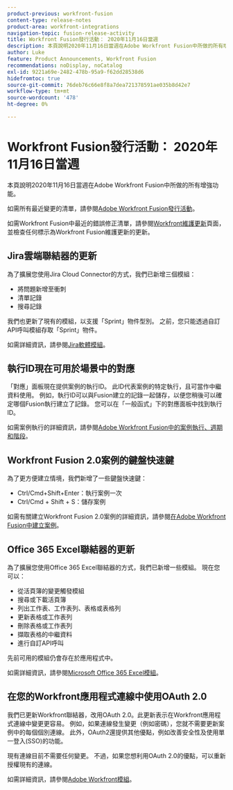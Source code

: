 ```yaml
---
product-previous: workfront-fusion
content-type: release-notes
product-area: workfront-integrations
navigation-topic: fusion-release-activity
title: Workfront Fusion發行活動： 2020年11月16日當週
description: 本頁說明2020年11月16日當週在Adobe Workfront Fusion中所做的所有增強功能。
author: Luke
feature: Product Announcements, Workfront Fusion
recommendations: noDisplay, noCatalog
exl-id: 9221a69e-2482-478b-95a9-f62dd28538d6
hidefromtoc: true
source-git-commit: 76deb76c66e8f8a7dea721378591ae035b8d42e7
workflow-type: tm+mt
source-wordcount: '478'
ht-degree: 0%

---
```


# Workfront Fusion發行活動： 2020年11月16日當週

本頁說明2020年11月16日當週在Adobe Workfront Fusion中所做的所有增強功能。

如需所有最近變更的清單，請參閱[Adobe Workfront Fusion發行活動](../../../../../product-announcements/product-releases/fusion-release-activity/fusion-release-activity.md)。

如需Workfront Fusion中最近的錯誤修正清單，請參閱[Workfront維護更新](https://experienceleague.adobe.com/docs/workfront-known-issues/releases/current-updates.html)頁面，並檢查任何標示為Workfront Fusion維護更新的更新。

## Jira雲端聯結器的更新

為了擴展您使用Jira Cloud Connector的方式，我們已新增三個模組：

* 將問題新增至衝刺
* 清單記錄
* 搜尋記錄

我們也更新了現有的模組，以支援「Sprint」物件型別。 之前，您只能透過自訂API呼叫模組存取「Sprint」物件。

如需詳細資訊，請參閱[Jira軟體模組](../../../../../workfront-fusion/apps-and-their-modules/jira-software-modules.md)。

## 執行ID現在可用於場景中的對應

「對應」面板現在提供案例的執行ID。 此ID代表案例的特定執行，且可當作中繼資料使用。 例如，執行ID可以與Fusion建立的記錄一起儲存，以便您稍後可以確定哪個Fusion執行建立了記錄。 您可以在「一般函式」下的對應面板中找到執行ID。

如需案例執行的詳細資訊，請參閱[Adobe Workfront Fusion中的案例執行、週期和階段](../../../../../workfront-fusion/scenarios/scenario-execution-cycles-phases.md)。

## Workfront Fusion 2.0案例的鍵盤快速鍵

為了更方便建立情境，我們新增了一些鍵盤快速鍵：

* Ctrl/Cmd+Shift+Enter：執行案例一次
* Ctrl/Cmd + Shift + S：儲存案例

如需有關建立Workfront Fusion 2.0案例的詳細資訊，請參閱[在Adobe Workfront Fusion中建立案例](../../../../../workfront-fusion/scenarios/create-a-scenario.md)。

## Office 365 Excel聯結器的更新

為了擴展您使用Office 365 Excel聯結器的方式，我們已新增一些模組。 現在您可以：

* 從活頁簿的變更觸發模組
* 搜尋或下載活頁簿
* 列出工作表、工作表列、表格或表格列
* 更新表格或工作表列
* 刪除表格或工作表列
* 擷取表格的中繼資料
* 進行自訂API呼叫

先前可用的模組仍會存在於應用程式中。

如需詳細資訊，請參閱[Microsoft Office 365 Excel模組](../../../../../workfront-fusion/apps-and-their-modules/microsoft-365-excel-modules.md)。

## 在您的Workfront應用程式連線中使用OAuth 2.0

我們已更新Workfront聯結器，改用OAuth 2.0。此更新表示在Workfront應用程式連線中變更更容易。 例如，如果連線發生變更（例如密碼），您就不需要更新案例中的每個個別連線。 此外，OAuth2還提供其他優點，例如改善安全性及使用單一登入(SSO)的功能。

現有連線目前不需要任何變更。 不過，如果您想利用OAuth 2.0的優點，可以重新授權現有的連線。

如需詳細資訊，請參閱[Adobe Workfront模組](../../../../../workfront-fusion/apps-and-their-modules/workfront-modules.md)。
